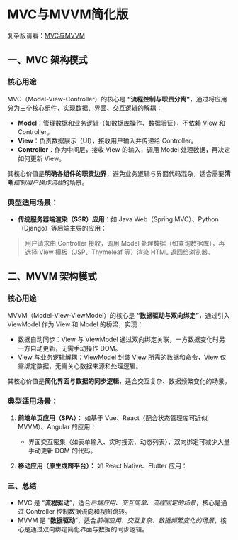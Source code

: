 # MVC与MVVM简化版

复杂版请看：[MVC与MVVM](./3.%20MVC与MVVM.md)

## 一、MVC 架构模式
### 核心用途
MVC（Model-View-Controller）的核心是 **“流程控制与职责分离”**，通过将应用分为三个核心组件，实现数据、界面、交互逻辑的解耦：

* **Model**：管理数据和业务逻辑（如数据库操作、数据验证），不依赖 View 和 Controller。
* **View**：负责数据展示（UI），接收用户输入并传递给 Controller。
* **Controller**：作为中间层，接收 View 的输入，调用 Model 处理数据，再决定如何更新 View。

其核心价值是**明确各组件的职责边界**，避免业务逻辑与界面代码混杂，适合需要**清晰***控制用户操作流程*的场景。

### 典型适用场景：
* **传统服务器端渲染（SSR）应用**：如 Java Web（Spring MVC）、Python（Django）等后端主导的应用：

> 用户请求由 Controller 接收，调用 Model 处理数据（如查询数据库），再选择 View 模板（JSP、Thymeleaf 等）渲染 HTML 返回给浏览器。

## 二、MVVM 架构模式
### 核心用途
MVVM（Model-View-ViewModel）的核心是 **“数据驱动与双向绑定”**，通过引入 ViewModel 作为 View 和 Model 的桥梁，实现：

* 数据自动同步：View 与 ViewModel 通过双向绑定关联，一方数据变化时另一方自动更新，无需手动操作 DOM。
* View 与业务逻辑解耦：ViewModel 封装 View 所需的数据和命令，View 仅需绑定数据，无需关心数据来源和处理逻辑。

其核心价值是**简化界面与数据的同步逻辑**，适合交互复杂、数据频繁变化的场景。

### 典型适用场景：
1. **前端单页应用（SPA）**：  如基于 Vue、React（配合状态管理库可近似 MVVM）、Angular 的应用：  
    * 界面交互密集（如表单输入、实时搜索、动态列表），双向绑定可减少大量手动更新 DOM 的代码。

2. **移动应用（原生或跨平台）：**
如 React Native、Flutter 应用：


### 三、总结
* MVC 是 “**流程驱动**”，适合*后端应用、交互简单、流程固定的场景*，核心是通过 Controller 控制数据流向和视图跳转。
* MVVM 是 “**数据驱动**”，适合*前端应用、交互复杂、数据频繁变化的场景*，核心是通过双向绑定简化界面与数据的同步逻辑。